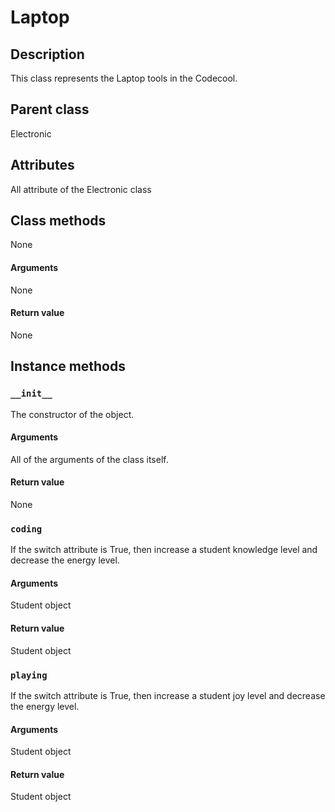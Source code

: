 # Laptop

## Description
This class represents the Laptop tools in the Codecool.

## Parent class
Electronic

## Attributes

All attribute of the Electronic class

## Class methods

None

#### Arguments
None

#### Return value
None

## Instance methods

### ```__init__```
The constructor of the object.

#### Arguments

All of the arguments of the class itself.

#### Return value
None

### ```coding```

If the switch attribute is True, then increase a student knowledge level and decrease the energy level.

#### Arguments

Student object

#### Return value
Student object

### ```playing```

If the switch attribute is True, then increase a student joy level and decrease the energy level.

#### Arguments

Student object

#### Return value
Student object
